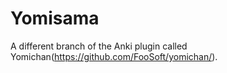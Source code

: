 # Yomisama #

A different branch of the Anki plugin called Yomichan(https://github.com/FooSoft/yomichan/).
